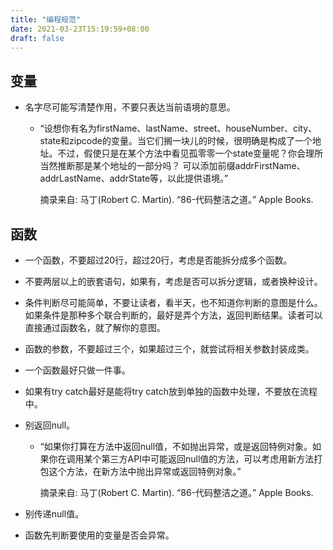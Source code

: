 ```yaml
---
title: "编程规范"
date: 2021-03-23T15:19:59+08:00
draft: false
---
```


## 变量

- 名字尽可能写清楚作用，不要只表达当前语境的意思。

  - “设想你有名为firstName、lastName、street、houseNumber、city、state和zipcode的变量。当它们搁一块儿的时候，很明确是构成了一个地址。不过，假使只是在某个方法中看见孤零零一个state变量呢？你会理所当然推断那是某个地址的一部分吗？
    可以添加前缀addrFirstName、addrLastName、addrState等，以此提供语境。”

    摘录来自: 马丁(Robert C. Martin). “86-代码整洁之道。” Apple Books. 

## 函数

- 一个函数，不要超过20行，超过20行，考虑是否能拆分成多个函数。

- 不要两层以上的嵌套语句，如果有，考虑是否可以拆分逻辑，或者换种设计。

- 条件判断尽可能简单，不要让读者，看半天，也不知道你判断的意图是什么。如果条件是那种多个联合判断的，最好是弄个方法，返回判断结果。读者可以直接通过函数名，就了解你的意图。

- 函数的参数，不要超过三个，如果超过三个，就尝试将相关参数封装成类。

- 一个函数最好只做一件事。

- 如果有try catch最好是能将try catch放到单独的函数中处理，不要放在流程中。

- 别返回null。

  - “如果你打算在方法中返回null值，不如抛出异常，或是返回特例对象。如果你在调用某个第三方API中可能返回null值的方法，可以考虑用新方法打包这个方法，在新方法中抛出异常或返回特例对象。”

    摘录来自: 马丁(Robert C. Martin). “86-代码整洁之道。” Apple Books. 

- 别传递null值。
- 函数先判断要使用的变量是否会异常。